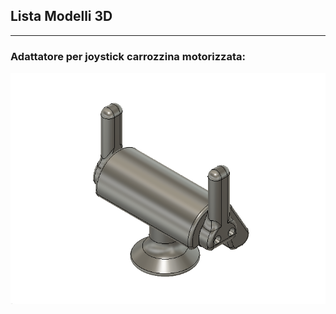 
## Lista Modelli 3D

---
### Adattatore per joystick carrozzina motorizzata:

[![anteprima_adattatore_joystick][adattatore_joystick]][file_adattatore_joystick] <!-- .element height="50%" width="50%" -->


[file_adattatore_joystick]: Adattatore_Joystick_rev_1.4.f3d?raw=true
[adattatore_joystick]: anteprime_presidi/adattatore_joystick.png


